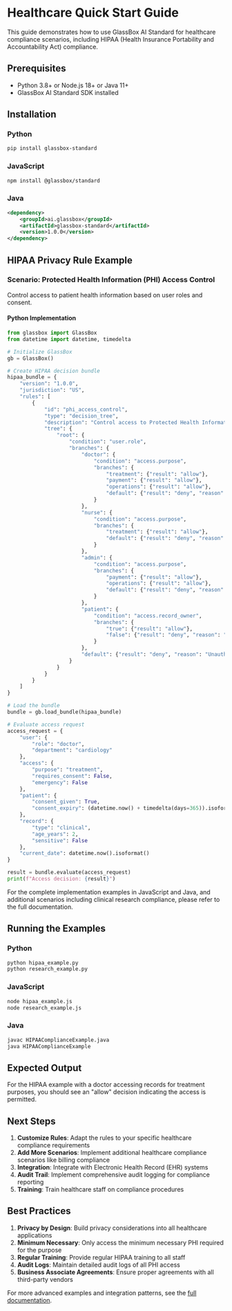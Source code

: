 # Healthcare Quick Start Guide

This guide demonstrates how to use GlassBox AI Standard for healthcare compliance scenarios, including HIPAA (Health Insurance Portability and Accountability Act) compliance.

## Prerequisites

- Python 3.8+ or Node.js 18+ or Java 11+
- GlassBox AI Standard SDK installed

## Installation

### Python
```bash
pip install glassbox-standard
```

### JavaScript
```bash
npm install @glassbox/standard
```

### Java
```xml
<dependency>
    <groupId>ai.glassbox</groupId>
    <artifactId>glassbox-standard</artifactId>
    <version>1.0.0</version>
</dependency>
```

## HIPAA Privacy Rule Example

### Scenario: Protected Health Information (PHI) Access Control

Control access to patient health information based on user roles and consent.

#### Python Implementation

```python
from glassbox import GlassBox
from datetime import datetime, timedelta

# Initialize GlassBox
gb = GlassBox()

# Create HIPAA decision bundle
hipaa_bundle = {
    "version": "1.0.0",
    "jurisdiction": "US",
    "rules": [
        {
            "id": "phi_access_control",
            "type": "decision_tree",
            "description": "Control access to Protected Health Information",
            "tree": {
                "root": {
                    "condition": "user.role",
                    "branches": {
                        "doctor": {
                            "condition": "access.purpose",
                            "branches": {
                                "treatment": {"result": "allow"},
                                "payment": {"result": "allow"},
                                "operations": {"result": "allow"},
                                "default": {"result": "deny", "reason": "Unauthorized access purpose"}
                            }
                        },
                        "nurse": {
                            "condition": "access.purpose",
                            "branches": {
                                "treatment": {"result": "allow"},
                                "default": {"result": "deny", "reason": "Nurses can only access for treatment"}
                            }
                        },
                        "admin": {
                            "condition": "access.purpose",
                            "branches": {
                                "payment": {"result": "allow"},
                                "operations": {"result": "allow"},
                                "default": {"result": "deny", "reason": "Admins can only access for payment or operations"}
                            }
                        },
                        "patient": {
                            "condition": "access.record_owner",
                            "branches": {
                                "true": {"result": "allow"},
                                "false": {"result": "deny", "reason": "Patients can only access their own records"}
                            }
                        },
                        "default": {"result": "deny", "reason": "Unauthorized user role"}
                    }
                }
            }
        }
    ]
}

# Load the bundle
bundle = gb.load_bundle(hipaa_bundle)

# Evaluate access request
access_request = {
    "user": {
        "role": "doctor",
        "department": "cardiology"
    },
    "access": {
        "purpose": "treatment",
        "requires_consent": False,
        "emergency": False
    },
    "patient": {
        "consent_given": True,
        "consent_expiry": (datetime.now() + timedelta(days=365)).isoformat()
    },
    "record": {
        "type": "clinical",
        "age_years": 2,
        "sensitive": False
    },
    "current_date": datetime.now().isoformat()
}

result = bundle.evaluate(access_request)
print(f"Access decision: {result}")
```

For the complete implementation examples in JavaScript and Java, and additional scenarios including clinical research compliance, please refer to the full documentation.

## Running the Examples

### Python
```bash
python hipaa_example.py
python research_example.py
```

### JavaScript
```bash
node hipaa_example.js
node research_example.js
```

### Java
```bash
javac HIPAAComplianceExample.java
java HIPAAComplianceExample
```

## Expected Output

For the HIPAA example with a doctor accessing records for treatment purposes, you should see an "allow" decision indicating the access is permitted.

## Next Steps

1. **Customize Rules**: Adapt the rules to your specific healthcare compliance requirements
2. **Add More Scenarios**: Implement additional healthcare compliance scenarios like billing compliance
3. **Integration**: Integrate with Electronic Health Record (EHR) systems
4. **Audit Trail**: Implement comprehensive audit logging for compliance reporting
5. **Training**: Train healthcare staff on compliance procedures

## Best Practices

1. **Privacy by Design**: Build privacy considerations into all healthcare applications
2. **Minimum Necessary**: Only access the minimum necessary PHI required for the purpose
3. **Regular Training**: Provide regular HIPAA training to all staff
4. **Audit Logs**: Maintain detailed audit logs of all PHI access
5. **Business Associate Agreements**: Ensure proper agreements with all third-party vendors

For more advanced examples and integration patterns, see the [full documentation](../docs/).
